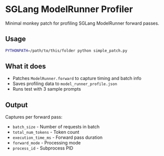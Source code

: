 # SGLang ModelRunner Profiler

Minimal monkey patch for profiling SGLang ModelRunner forward passes.

## Usage

```bash
PYTHONPATH=/path/to/this/folder python simple_patch.py
```

## What it does

- Patches `ModelRunner.forward` to capture timing and batch info
- Saves profiling data to `model_runner_profile.json`
- Runs test with 3 sample prompts

## Output

Captures per forward pass:
- `batch_size` - Number of requests in batch
- `total_num_tokens` - Token count  
- `execution_time_ms` - Forward pass duration
- `forward_mode` - Processing mode
- `process_id` - Subprocess PID